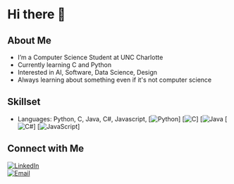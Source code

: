 # Hi there 👋

##  About Me
-  I’m a Computer Science Student at UNC Charlotte
-  Currently learning C and Python
-  Interested in AI, Software, Data Science, Design
-  Always learning about something even if it's not computer science

## Skillset
- Languages: Python, C, Java, C#, Javascript,
[![Python](https://cdn.jsdelivr.net/gh/devicons/devicon@latest/icons/python/python-original.svg)]
[![C](https://cdn.jsdelivr.net/gh/devicons/devicon@latest/icons/c/c-original.svg)]
[![Java](https://cdn.jsdelivr.net/gh/devicons/devicon@latest/icons/java/java-original.svg)
[![C#](https://cdn.jsdelivr.net/gh/devicons/devicon@latest/icons/csharp/csharp-original.svg)]
[![JavaScript](https://cdn.jsdelivr.net/gh/devicons/devicon@latest/icons/javascript/javascript-original.svg)]

## Connect with Me
[![LinkedIn](https://img.shields.io/badge/LinkedIn-0A66C2?style=flat&logo=linkedin&logoColor=white)](https://linkedin.com/in/denis-savelyev)    
[![Email](https://img.shields.io/badge/Email-D14836?style=flat&logo=gmail&logoColor=white)](mailto:denis.savelyev01@gmail.com)  
